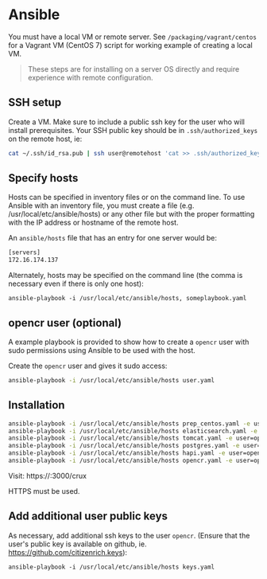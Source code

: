 # Ansible

You must have a local VM or remote server. See `/packaging/vagrant/centos` for a Vagrant VM (CentOS 7) script for working example of creating a local VM.

> These steps are for installing on a server OS directly and require experience with remote configuration.

## SSH setup

Create a VM. Make sure to include a public ssh key for the user who will install prerequisites. Your SSH public key should be in `.ssh/authorized_keys` on the remote host, ie:
```sh
cat ~/.ssh/id_rsa.pub | ssh user@remotehost 'cat >> .ssh/authorized_keys'
```

## Specify hosts

Hosts can be specified in inventory files or on the command line. To use Ansible with an inventory file, you must create a file (e.g. /usr/local/etc/ansible/hosts) or any other file but with the proper formatting with the IP address or hostname of the remote host. 

An `ansible/hosts` file that has an entry for one server would be:
```sh
[servers]
172.16.174.137
```

Alternately, hosts may be specified on the command line (the comma is necessary even if there is only one host):
```
ansible-playbook -i /usr/local/etc/ansible/hosts, someplaybook.yaml
```

## opencr user (optional)

A example playbook is provided to show how to create a `opencr` user with sudo permissions using Ansible to be used with the host. 

Create the `opencr` user and gives it sudo access:
```sh
ansible-playbook -i /usr/local/etc/ansible/hosts user.yaml
```

## Installation

```sh 
ansible-playbook -i /usr/local/etc/ansible/hosts prep_centos.yaml -e user=opencr
ansible-playbook -i /usr/local/etc/ansible/hosts elasticsearch.yaml -e user=opencr
ansible-playbook -i /usr/local/etc/ansible/hosts tomcat.yaml -e user=opencr
ansible-playbook -i /usr/local/etc/ansible/hosts postgres.yaml -e user=opencr -e pgpass=hapi
ansible-playbook -i /usr/local/etc/ansible/hosts hapi.yaml -e user=opencr
ansible-playbook -i /usr/local/etc/ansible/hosts opencr.yaml -e user=opencr
```

Visit: https://<ip>:3000/crux

HTTPS must be used.


## Add additional user public keys

As necessary, add additional ssh keys to the user `opencr`. (Ensure that the user's public key is available on github, ie. https://github.com/citizenrich.keys):
```
ansible-playbook -i /usr/local/etc/ansible/hosts keys.yaml
```